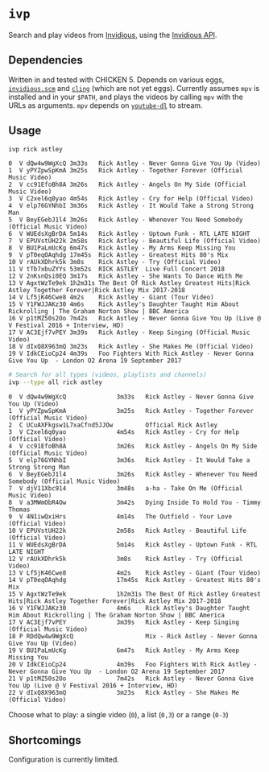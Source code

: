 # `ivp`

Search and play videos from [Invidious][invidious], using the [Invidious API][invidious_api].

## Dependencies

Written in and tested with CHICKEN 5. Depends on various eggs,
[`invidious.scm`][invidious.scm] and [`cling`][cling] (which are not yet eggs).
Currently assumes `mpv` is installed and in your `$PATH`, and plays the videos
by calling `mpv` with the URLs as arguments. `mpv` depends on
[`youtube-dl`][youtube_dl] to stream.

## Usage

```sh
ivp rick astley
```

```
0  V dQw4w9WgXcQ 3m33s   Rick Astley - Never Gonna Give You Up (Video)
1  V yPYZpwSpKmA 3m25s   Rick Astley - Together Forever (Official Music Video)
2  V cc91EfoBh8A 3m26s   Rick Astley - Angels On My Side (Official Music Video)
3  V C2xel6q0yao 4m54s   Rick Astley - Cry for Help (Official Video)
4  V elp76GYNhbI 3m36s   Rick Astley - It Would Take a Strong Strong Man
5  V BeyEGebJ1l4 3m26s   Rick Astley - Whenever You Need Somebody (Official Music Video)
6  V WUEdsXgBrDA 5m14s   Rick Astley - Uptown Funk - RTL LATE NIGHT
7  V EPUVstUH22k 2m58s   Rick Astley - Beautiful Life (Official Video)
8  V BU1PaLmUcKg 6m47s   Rick Astley - My Arms Keep Missing You
9  V pT0eqOAqhdg 17m45s  Rick Astley - Greatest Hits 80's Mix
10 V rAUkXDhrk5k 3m8s    Rick Astley - Try (Official Video)
11 V tTb7xbuZYYs 53m52s  RICK ASTLEY  Live Full Concert 2018
12 V 2nKsnQsi0EQ 3m17s   Rick Astley - She Wants To Dance With Me
13 V AgxtWzTe9ek 1h2m31s The Best Of Rick Astley Greatest Hits|Rick Astley Together Forever|Rick Astley Mix 2017-2018
14 V Lf5jK46Cwe8 4m2s    Rick Astley - Giant (Tour Video)
15 V Y1FWJJAKz30 4m6s    Rick Astley's Daughter Taught Him About Rickrolling | The Graham Norton Show | BBC America
16 V p1tMZ50s2Oo 7m42s   Rick Astley - Never Gonna Give You Up (Live @ V Festival 2016 + Interview, HD)
17 V AC3Ejf7vPEY 3m39s   Rick Astley - Keep Singing (Official Music Video)
18 V dIxQ8X963mQ 3m23s   Rick Astley - She Makes Me (Official Video)
19 V IdkCEioCp24 4m39s   Foo Fighters With Rick Astley - Never Gonna Give You Up  - London O2 Arena 19 September 2017
```

```sh
# Search for all types (videos, playlists and channels)
ivp --type all rick astley
```

```
0  V dQw4w9WgXcQ              3m33s   Rick Astley - Never Gonna Give You Up (Video)
1  V yPYZpwSpKmA              3m25s   Rick Astley - Together Forever (Official Music Video)
2  C UCuAXFkgsw1L7xaCfnd5JJOw         Official Rick Astley
3  V C2xel6q0yao              4m54s   Rick Astley - Cry for Help (Official Video)
4  V cc91EfoBh8A              3m26s   Rick Astley - Angels On My Side (Official Music Video)
5  V elp76GYNhbI              3m36s   Rick Astley - It Would Take a Strong Strong Man
6  V BeyEGebJ1l4              3m26s   Rick Astley - Whenever You Need Somebody (Official Music Video)
7  V djV11Xbc914              3m48s   a-ha - Take On Me (Official Music Video)
8  V a3MWmObR4Ow              3m42s   Dying Inside To Hold You - Timmy Thomas
9  V 4N1iwQxiHrs              4m14s   The Outfield - Your Love (Official Video)
10 V EPUVstUH22k              2m58s   Rick Astley - Beautiful Life (Official Video)
11 V WUEdsXgBrDA              5m14s   Rick Astley - Uptown Funk - RTL LATE NIGHT
12 V rAUkXDhrk5k              3m8s    Rick Astley - Try (Official Video)
13 V Lf5jK46Cwe8              4m2s    Rick Astley - Giant (Tour Video)
14 V pT0eqOAqhdg              17m45s  Rick Astley - Greatest Hits 80's Mix
15 V AgxtWzTe9ek              1h2m31s The Best Of Rick Astley Greatest Hits|Rick Astley Together Forever|Rick Astley Mix 2017-2018
16 V Y1FWJJAKz30              4m6s    Rick Astley's Daughter Taught Him About Rickrolling | The Graham Norton Show | BBC America
17 V AC3Ejf7vPEY              3m39s   Rick Astley - Keep Singing (Official Music Video)
18 P RDdQw4w9WgXcQ                    Mix - Rick Astley - Never Gonna Give You Up (Video)
19 V BU1PaLmUcKg              6m47s   Rick Astley - My Arms Keep Missing You
20 V IdkCEioCp24              4m39s   Foo Fighters With Rick Astley - Never Gonna Give You Up  - London O2 Arena 19 September 2017
21 V p1tMZ50s2Oo              7m42s   Rick Astley - Never Gonna Give You Up (Live @ V Festival 2016 + Interview, HD)
22 V dIxQ8X963mQ              3m23s   Rick Astley - She Makes Me (Official Video)
```

Choose what to play: a single video (`0`), a list (`0,3`) or a range (`0-3`)

## Shortcomings

Configuration is currently limited.

[cling]: https://github.com/siiky/cling
[invidious.scm]: https://github.com/siiky/invidious.scm
[invidious]: https://invidio.us
[invidious_api]: https://github.com/omarroth/invidious/wiki/API
[youtube_dl]: https://github.com/ytdl-org/youtube-dl
